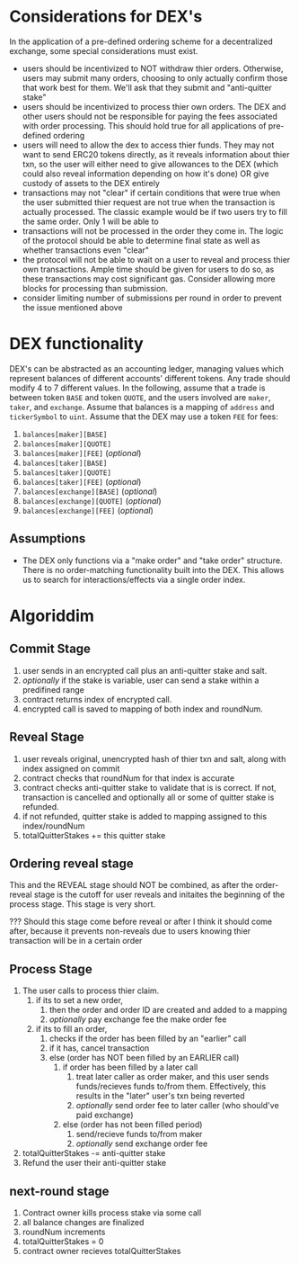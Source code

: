 # Considerations for DEX's

In the application of a pre-defined ordering scheme for a decentralized exchange, some special considerations must exist. 
- users should be incentivized to NOT withdraw thier orders. Otherwise, users may submit many orders, choosing to only actually confirm those that work best for them. We'll ask that they submit and "anti-quitter stake"
- users should be incentivized to process thier own orders. The DEX and other users should not be responsible for paying the fees associated with order processing. This should hold true for all applications of pre-defined ordering
- users will need to allow the dex to access thier funds. They may not want to send ERC20 tokens directly, as it reveals information about thier txn, so the user will either need to give allowances to the DEX (which could also reveal information depending on how it's done) OR give custody of assets to the DEX entirely
- transactions may not "clear" if certain conditions that were true when the user submitted thier request are not true when the transaction is actually processed. The classic example would be if two users try to fill the same order. Only 1 will be able to
- transactions will not be processed in the order they come in. The logic of the protocol should be able to determine final state as well as whether transactions even "clear"
- the protocol will not be able to wait on a user to reveal and process thier own transactions. Ample time should be given for users to do so, as these transactions may cost significant gas. Consider allowing more blocks for processing than submission.
- consider limiting number of submissions per round in order to prevent the issue mentioned above

# DEX functionality

DEX's can be abstracted as an accounting ledger, managing values which represent balances of different accounts' different tokens. Any trade should modify 4 to 7 different values. In the following, assume that a trade is between token `BASE` and token `QUOTE`, and the users involved are `maker`, `taker`, and `exchange`. Assume that balances is a mapping of `address` and `tickerSymbol` to `uint`. Assume that the DEX may use a token `FEE` for fees:

1)  `balances[maker][BASE]`
2)  `balances[maker][QUOTE]`
3)  `balances[maker][FEE]`  (*optional*)
4)  `balances[taker][BASE]`
5)  `balances[taker][QUOTE]`
6)  `balances[taker][FEE]`   (*optional*)
7)  `balances[exchange][BASE]`  (*optional*)
8)  `balances[exchange][QUOTE]`   (*optional*)
9)  `balances[exchange][FEE]` (*optional*)

## Assumptions

- The DEX only functions via a "make order" and "take order" structure. There is no order-matching functionality built into the DEX. This allows us to search for interactions/effects via a single order index.

# Algoriddim

## Commit Stage

1)  user sends in an encrypted call plus an anti-quitter stake and salt.
2)  *optionally* if the stake is variable, user can send a stake within a predifined range
3)  contract returns index of encrypted call.
4)  encrypted call is saved to mapping of both index and roundNum.

## Reveal Stage

1)  user reveals original, unencrypted hash of thier txn and salt, along with index assigned on commit
2)  contract checks that roundNum for that index is accurate
3)  contract checks anti-quitter stake to validate that is is correct. If not, transaction is cancelled and optionally all or some of quitter stake is refunded.
4)  if not refunded, quitter stake is added to mapping assigned to this index/roundNum
5)  totalQuitterStakes += this quitter stake

## Ordering reveal stage

This and the REVEAL stage should NOT be combined, as after the order-reveal stage is the cutoff for user reveals and initaites the beginning of the process stage. This stage is very short.

??? Should this stage come before reveal or after
  I think it should come after, because it prevents non-reveals due to users knowing thier transaction will be in a certain order

## Process Stage

1) The user calls to process thier claim. 
    1)  if its to set a new order, 
        1)  then the order and order ID are created and added to a mapping
        2)  *optionally* pay exchange fee the make order fee 
    2)  if its to fill an order,
        1)  checks if the order has been filled by an "earlier" call
        2)  if it has, cancel transaction
        3)  else (order has NOT been filled by an EARLIER call)
            1)  if order has been filled by a later call
                1)  treat later caller as order maker, and this user sends funds/recieves funds to/from them. Effectively, this results in the "later" user's txn being reverted
                2)  *optionally* send order fee to later caller (who should've paid exchange)
            2)  else (order has not been filled period)
                1)  send/recieve funds to/from maker
                2)  *optionally* send exchange order fee
2)  totalQuitterStakes -= anti-quitter stake
3)  Refund the user their anti-quitter stake


## next-round stage
1)  Contract owner kills process stake via some call
2)  all balance changes are finalized
3)  roundNum increments
4)  totalQuitterStakes = 0
5)  contract owner recieves totalQuitterStakes


